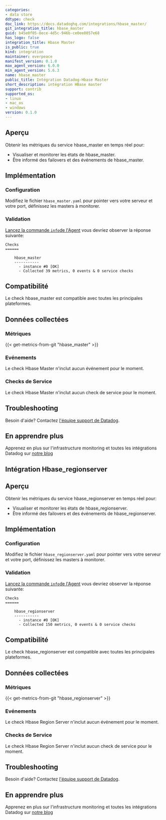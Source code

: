 ```yaml
---
categories:
- data store
ddtype: check
doc_link: https://docs.datadoghq.com/integrations/hbase_master/
git_integration_title: hbase_master
guid: b45e0f05-8ece-4d5c-946b-ce0ee8057e68
has_logo: false
integration_title: Hbase Master
is_public: true
kind: integration
maintainer: everpeace
manifest_version: 0.1.0
max_agent_version: 6.0.0
min_agent_version: 5.6.3
name: hbase_master
public_title: Intégration Datadog-Hbase Master
short_description: intégration HBase master
support: contrib
supported_os:
- linux
- mac_os
- windows
version: 0.1.0
---
```




## Aperçu

Obtenir les métriques du service hbase_master en temps réel pour:

* Visualiser et monitorer les états de hbase_master.
* Être informé des failovers et des événements de hbase_master.

## Implémentation

### Configuration

Modifiez le fichier `hbase_master.yaml` pour pointer vers votre serveur et votre port, définissez les masters à monitorer.

### Validation

[Lancez la commande `info`de l'Agent](https://docs.datadoghq.com/agent/faq/agent-commands/#agent-status-and-information) vous devriez observer la réponse suivante:

    Checks
    ======

        hbase_master
        -----------
          - instance #0 [OK]
          - Collected 39 metrics, 0 events & 0 service checks

## Compatibilité

Le check hbase_master est compatible avec toutes les principales plateformes.

## Données collectées
### Métriques
{{< get-metrics-from-git "hbase_master" >}}


### Evénements
Le check Hbase Master n'inclut aucun événement pour le moment.

### Checks de Service
Le check Hbase Master n'inclut aucun check de service pour le moment.

## Troubleshooting
Besoin d'aide? Contactez  [l'équipe support de Datadog](http://docs.datadoghq.com/help/).

## En apprendre plus

Apprenez en plus sur l'infrastructure monitoring et toutes les intégrations Datadog sur [notre blog](https://www.datadoghq.com/blog/)


## Intégration Hbase_regionserver

## Aperçu

Obtenir les métriques du service hbase_regionserver en temps réel pour:

* Visualiser et monitorer les états de hbase_regionserver.
* Être informé des failovers et des événements de hbase_regionserver.

## Implémentation

### Configuration

Modifiez le fichier `hbase_regionserver.yaml` pour pointer vers votre serveur et votre port, définissez les masters à monitorer.

### Validation

[Lancez la commande `info`de l'Agent](https://docs.datadoghq.com/agent/faq/agent-commands/#agent-status-and-information) vous devriez observer la réponse suivante:

    Checks
    ======

        hbase_regionserver
        -----------
          - instance #0 [OK]
          - Collected 150 metrics, 0 events & 0 service checks

## Compatibilité

Le check hbase_regionserver est compatible avec toutes les principales plateformes.

## Données collectées
### Métriques
{{< get-metrics-from-git "hbase_regionserver" >}}


### Evénements
Le check Hbase Region Server n'inclut aucun événement pour le moment.

### Checks de Service
Le check Hbase Region Server n'inclut aucun check de service pour le moment.

## Troubleshooting
Besoin d'aide? Contactez  [l'équipe support de Datadog](http://docs.datadoghq.com/help/).

## En apprendre plus

Apprenez en plus sur l'infrastructure monitoring et toutes les intégrations Datadog sur [notre blog](https://www.datadoghq.com/blog/)
